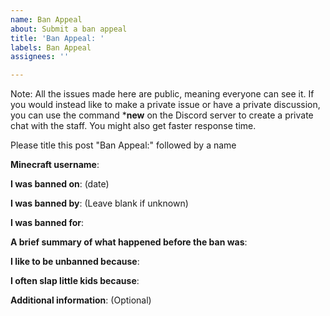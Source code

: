 ```yaml
---
name: Ban Appeal
about: Submit a ban appeal
title: 'Ban Appeal: '
labels: Ban Appeal
assignees: ''

---
```


Note: All the issues made here are public, meaning everyone can see it.
If you would instead like to make a private issue or have a private discussion, you can use the command ***new** on the Discord server to create a private chat with the staff.
You might also get faster response time.


Please title this post "Ban Appeal:" followed by a name

**Minecraft username**:

**I was banned on**: (date)

**I was banned by**: (Leave blank if unknown)

**I was banned for**:

**A brief summary of what happened before the ban was**:

**I like to be unbanned because**:

**I often slap little kids because**:

**Additional information**: (Optional)
